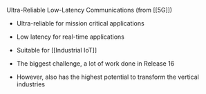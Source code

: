 Ultra-Reliable Low-Latency Communications (from [[5G]])
- Ultra-reliable for mission critical applications
- Low latency for real-time applications
- Suitable for [[Industrial IoT]]

- The biggest challenge, a lot of work done in Release 16
- However, also has the highest potential to transform the vertical industries